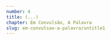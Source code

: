 ```yaml
---
number: 4
title: (...)
chapter: Em Convulsão, A Palavra
slug: em-convulsao-a-palavra/untitle1
---
```

